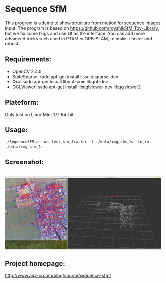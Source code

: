 # Sequence SfM

This program is a demo to show structure from motion for sequence images input. The program is based on https://github.com/royshil/SfM-Toy-Library, but we fix some bugs and use Qt as the interface. You can add more advanced tricks such used in PTAM or ORB-SLAM, to make it faster and robust. 


## Requirements:
* OpenCV 2.4.9
* SuiteSparse: sudo apt-get install libsuitesparse-dev
* Qt4: sudo apt-get install libqt4-core libqt4-dev
* QGLViewer: sudo apt-get install libqglviewer-dev libqglviewer2


## Plateform:
Only test on Linux Mint 17.1 64-bit. 


## Usage:
    ./SequenceSFM.e -act test_sfm_tracker -f ./data/img_sfm_1s -fn_in ./data/img_sfm_1s
    
## Screenshot:
-![alt text](https://raw.githubusercontent.com/bushuhui/SequenceSFM/master/data/SequenceSfM.png "Screenshot 1")


## Project homepage:
http://www.adv-ci.com/blog/source/sequence-sfm/
